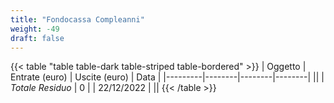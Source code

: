 ```yaml
---
title: "Fondocassa Compleanni"
weight: -49
draft: false
---
```


{{< table "table table-dark table-striped table-bordered" >}}
| Oggetto | Entrate (euro) | Uscite (euro) | Data |
|---------|--------|--------|--------|
||
| *Totale Residuo* | 0 | | 22/12/2022 |
||
{{< /table >}}

